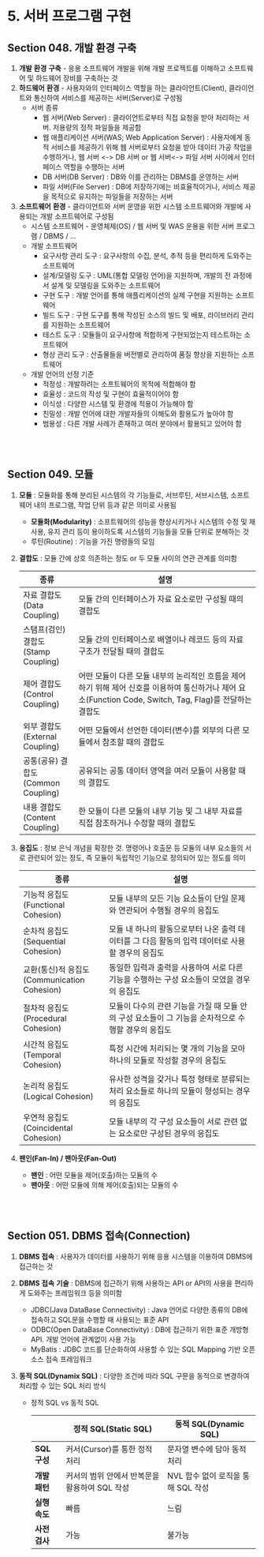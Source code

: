 # 5. 서버 프로그램 구현

## **Section 048.** **개발** **환경** **구축**

1. **개발** **환경** **구축** - 응용 소프트웨어 개발을 위해 개발 프로젝트를 이해하고 소프트웨어 및 하드웨어 장비를 구축하는 것
2. **하드웨어** **환경** - 사용자와의 인터페이스 역할을 하는 클라이언트(Client), 클라이언트와 통신하여 서비스를 제공하는 서버(Server)로 구성됨
   + 서버 종류
     + 웹 서버(Web Server) : 클라이언트로부터 직접 요청을 받아 처리하는 서버. 저용량의 정적 파일들을 제공함
     + 웹 애플리케이션 서버(WAS; Web Application Server) : 사용자에게 동적 서비스를 제공하기 위해 웹 서버로부터 요청을 받아 데이터 가공 작업을 수행하거나, 웹 서버 <-> DB 서버 or 웹 서버<-> 파일 서버 사이에서 인터페이스 역할을 수행하는 서버
     + DB 서버(DB Server) : DB와 이를 관리하는 DBMS를 운영하는 서버
     + 파일 서버(File Server) : DB에 저장하기에는 비효율적이거나, 서비스 제공을 목적으로 유지하는 파일들을 저장하는 서버
3. **소프트웨어** **환경** - 클라이언트와 서버 운영을 위한 시스템 소프트웨어와 개발에 사용되는 개발 소프트웨어로 구성됨
   + 시스템 소프트웨어 - 운영체제(OS) / 웹 서버 및 WAS 운용을 위한 서버 프로그램 / DBMS / ...
   + 개발 소프트웨어
     + 요구사항 관리 도구 : 요구사항의 수집, 분석, 추적 등을 편리하게 도와주는 소프트웨어
     + 설계/모델링 도구 : UML(통합 모델링 언어)을 지원하며, 개발의 전 과정에서 설계 및 모델링을 도와주는 소프트웨어
     + 구현 도구 : 개발 언어를 통해 애플리케이션의 실제 구현을 지원하는 소프트웨어
     + 빌드 도구 : 구현 도구를 통해 작성된 소스의 빌드 및 배포, 라이브러리 관리를 지원하는 소프트웨어
     + 테스트 도구 : 모듈들이 요구사항에 적합하게 구현되었는지 테스트하는 소프트웨어
     + 형상 관리 도구 : 산출물들을 버전별로 관리하여 품질 향상을 지원하는 소프트웨어
   + 개발 언어의 선정 기준
     + 적정성 : 개발하려는 소프트웨어의 목적에 적합해야 함
     + 효율성 : 코드의 작성 및 구현이 효율적이어야 함
     + 이식성 : 다양한 시스템 및 환경에 적용이 가능해야 함
     + 친밀성 : 개발 언어에 대한 개발자들의 이해도와 활용도가 높아야 함
     + 범용성 : 다른 개발 사례가 존재하고 여러 분야에서 활용되고 있어야 함

<br/><br/>

## **Section 049.** **모듈**

1. **모듈** : 모듈화를 통해 분리된 시스템의 각 기능들로, 서브루틴, 서브시스템, 소프트웨어 내의 프로그램, 작업 단위 등과 같은 의미로 사용됨

   + **모듈화(Modularity)** : 소프트웨어의 성능을 향상시키거나 시스템의 수정 및 재사용, 유지 관리 등이 용이하도록 시스템의 기능들을 모듈 단위로 분해하는 것
   + 루틴(Routine) : 기능을 가진 명령들의 모임

2. **결합도** : 모듈 간에 상호 의존하는 정도 or 두 모듈 사이의 연관 관계를 의미함

   | 종류                                     | 설명                                                         |
   | ---------------------------------------- | ------------------------------------------------------------ |
   | 자료 결합도<br/>(Data Coupling)          | 모듈 간의 인터페이스가 자료 요소로만 구성될 때의 결합도      |
   | 스탬프(검인) 결합도<br/>(Stamp Coupling) | 모듈 간의 인터페이스로 배열이나 레코드 등의 자료 구조가 전달될 때의 결합도 |
   | 제어 결합도<br/>(Control Coupling)       | 어떤 모듈이 다른 모듈 내부의 논리적인 흐름을 제어하기 위해 제어 신호를 이용하여 통신하거나 제어 요소(Function Code, Switch, Tag, Flag)를 전달하는 결합도 |
   | 외부 결합도<br/> (External Coupling)     | 어떤 모듈에서 선언한 데이터(변수)를 외부의 다른 모듈에서 참조할 때의 결합도 |
   | 공통(공유) 결합도<br/>(Common Coupling)  | 공유되는 공통 데이터 영역을 여러 모듈이 사용할 때의 결합도   |
   | 내용 결합도<br/>(Content Coupling)       | 한 모듈이 다른 모듈의 내부 기능 및 그 내부 자료를 직접 참조하거나 수정할 때의 결합도 |

3. **응집도** : 정보 은닉 개념을 확장한 것. 명령어나 호출문 등 모듈의 내부 요소들의 서로 관련되어 있는 정도, 즉 모듈이 독립적인 기능으로 정의되어 있는 정도를 의미

   | 종류                                             | 설명                                                         |
   | ------------------------------------------------ | ------------------------------------------------------------ |
   | 기능적 응집도<br/>(Functional Cohesion)          | 모듈 내부의 모든 기능 요소들이 단일 문제와 연관되어 수행될 경우의 응집도 |
   | 순차적 응집도<br/>(Sequential Cohesion)          | 모듈 내 하나의 활동으로부터 나온 출력 데이터를 그 다음 활동의 입력 데이터로 사용할 경우의 응집도 |
   | 교환(통신)적 응집도<br/>(Communication Cohesion) | 동일한 입력과 출력을 사용하여 서로 다른 기능을 수행하는 구성 요소들이 모였을 경우의 응집도 |
   | 절차적 응집도<br/>(Procedural Cohesion)          | 모듈이 다수의 관련 기능을 가질 때 모듈 안의 구성 요소들이 그 기능을 순차적으로 수행할 경우의 응집도 |
   | 시간적 응집도<br/>(Temporal Cohesion)            | 특정 시간에 처리되는 몇 개의 기능을 모아 하나의 모듈로 작성할 경우의 응집도 |
   | 논리적 응집도<br/>(Logical Cohesion)             | 유사한 성격을 갖거나 특정 형태로 분류되는 처리 요소들로 하나의 모듈이 형성되는 경우의 응집도 |
   | 우연적 응집도<br/>(Coincidental Cohesion)        | 모듈 내부의 각 구성 요소들이 서로 관련 없는 요소로만 구성된 경우의 응집도 |

4. **팬인(Fan-In) / 팬아웃(Fan-Out)**
   + **팬인** : 어떤 모듈을 제어(호출)하는 모듈의 수
   + **팬아웃** : 어떤 모듈에 의해 제어(호출)되는 모듈의 수

<br/><br/>

## **Section 051. DBMS** **접속(Connection)**

1. **DBMS** **접속** : 사용자가 데이터를 사용하기 위해 응용 시스템을 이용하여 DBMS에 접근하는 것

2. **DBMS** **접속** **기술** : DBMS에 접근하기 위해 사용하는 API or API의 사용을 편리하게 도와주는 프레임워크 등을 의미함

   + JDBC(Java DataBase Connectivity) : Java 언어로 다양한 종류의 DB에 접속하고 SQL문을 수행할 때 사용되는 표준 API
   + ODBC(Open DataBase Connectivity) : DB에 접근하기 위한 표준 개방형 API. 개발 언어에 관계없이 사용 가능
   + MyBatis : JDBC 코드를 단순화하여 사용할 수 있는 SQL Mapping 기반 오픈 소스 접속 프레임워크

3. **동적** **SQL(Dynamix SQL)** : 다양한 조건에 따라 SQL 구문을 동적으로 변경하여 처리할 수 있는 SQL 처리 방식

   + 정적 SQL vs 동적 SQL

     |                   | **정적** **SQL(Static SQL)**                  | **동적** **SQL(Dynamic SQL)**      |
     | ----------------- | --------------------------------------------- | ---------------------------------- |
     | **SQL** **구성**  | 커서(Cursor)를 통한 정적 처리                 | 문자열 변수에 담아 동적 처리       |
     | **개발** **패턴** | 커서의 범위 안에서 반복문을 활용하여 SQL 작성 | NVL 함수 없이 로직을 통해 SQL 작성 |
     | **실행** **속도** | 빠름                                          | 느림                               |
     | **사전** **검사** | 가능                                          | 불가능                             |

<br/><br/>